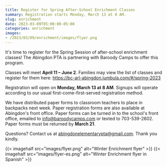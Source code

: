 ```yaml
--- 
title: Register for Spring After-School Enrichment Classes
summary: Registration starts Monday, March 13 at 8 AM.
slug: enrichment
date: 2023-03-09T05:00:00-05:00
categories: enrichment
images: 
- /2023/03/09/enrichment/images/flyer.png
---
```


It's time to register for the Spring Session of after-school enrichment classes! The Abingdon PTA is partnering with Baroody Camps to offer this program.

Classes will meet **April 11 – June 2**. Families may view the list of classes and register for them here: https://bc-arl-abingdon.jumbula.com/#/spring-2023

Registration will open on **Monday, March 13 at 8 AM**. Signups will operate according to our usual first-come-first-served registration method.

We have distributed paper forms to classroom teachers to place in backpacks next week. Paper registration forms are also available at Abingdon's front office. Paper forms can be turned in to the school's front office, emailed to info@baroodycamps.com or texted to 703-539-2602. Paper forms must be returned by **March 21**.

Questions? Contact us at abingdonelementarypta@gmail.com. Thank you kindly.

{{< imagehalf src="images/flyer.png" alt="Winter Enrichment flyer" >}}
{{< imagehalf src="images/flyer-es.png" alt="Winter Enrichment flyer in Spanish" >}}